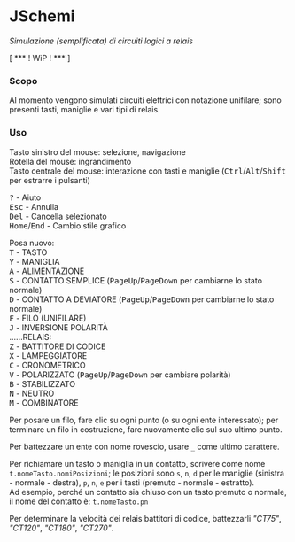 # JSchemi
*Simulazione (semplificata) di circuiti logici a relais*

[ *** ! WiP ! *** ]

### Scopo
Al momento vengono simulati circuiti elettrici con notazione unifilare; sono presenti tasti, maniglie e vari tipi di relais.

### Uso
Tasto sinistro del mouse: selezione, navigazione<br>
Rotella del mouse: ingrandimento<br>
Tasto centrale del mouse: interazione con tasti e maniglie (<kbd>Ctrl</kbd>/<kbd>Alt</kbd>/<kbd>Shift</kbd> per estrarre i pulsanti)<br>

<kbd>?</kbd> - Aiuto<br>
<kbd>Esc</kbd> - Annulla<br>
<kbd>Del</kbd> - Cancella selezionato<br>
<kbd>Home</kbd>/<kbd>End</kbd> - Cambio stile grafico<br>

Posa nuovo:<br>
<kbd>T</kbd> - TASTO<br>
<kbd>Y</kbd> - MANIGLIA<br>
<kbd>A</kbd> - ALIMENTAZIONE<br>
<kbd>S</kbd> - CONTATTO SEMPLICE (<kbd>PageUp</kbd>/<kbd>PageDown</kbd> per cambiarne lo stato normale)<br>
<kbd>D</kbd> - CONTATTO A DEVIATORE (<kbd>PageUp</kbd>/<kbd>PageDown</kbd> per cambiarne lo stato normale)<br>
<kbd>F</kbd> - FILO (UNIFILARE)<br>
<kbd>J</kbd> - INVERSIONE POLARITÀ<br>
......RELAIS:<br>
<kbd>Z</kbd> - BATTITORE DI CODICE<br>
<kbd>X</kbd> - LAMPEGGIATORE<br>
<kbd>C</kbd> - CRONOMETRICO<br>
<kbd>V</kbd> - POLARIZZATO (<kbd>PageUp</kbd>/<kbd>PageDown</kbd> per cambiare polarità)<br>
<kbd>B</kbd> - STABILIZZATO<br>
<kbd>N</kbd> - NEUTRO<br>
<kbd>M</kbd> - COMBINATORE<br>

Per posare un filo, fare clic su ogni punto (o su ogni ente interessato); per terminare un filo in costruzione, fare nuovamente clic sul suo ultimo punto.

Per battezzare un ente con nome rovescio, usare ```_``` come ultimo carattere.

Per richiamare un tasto o maniglia in un contatto, scrivere come nome ```t.nomeTasto.nomiPosizioni```; le posizioni sono ```s```, ```n```, ```d``` per le maniglie (sinistra - normale - destra), ```p```, ```n```, ```e``` per i tasti (premuto - normale - estratto).<br>
Ad esempio, perché un contatto sia chiuso con un tasto premuto o normale, il nome del contatto è: ```t.nomeTasto.pn```

Per determinare la velocità dei relais battitori di codice, battezzarli _"CT75"_, _"CT120"_, _"CT180"_, _"CT270"_.
